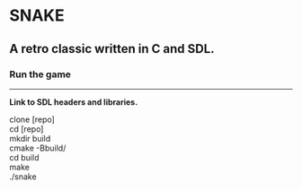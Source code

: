 # SNAKE
## A retro classic written in C and SDL.

### Run the game
<hr />

<b>Link to SDL headers and libraries.</b>

clone [repo]<br>
cd [repo]<br>
mkdir build<br>
cmake -Bbuild/<br>
cd build<br>
make<br>
./snake<br>

